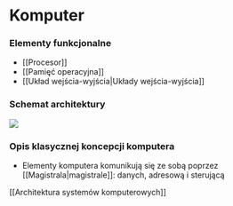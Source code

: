 # Komputer
### Elementy funkcjonalne
- [[Procesor]]
- [[Pamięć operacyjna]]
- [[Układ wejścia-wyjścia|Układy wejścia-wyjścia]]

### Schemat architektury
![](img/komputer1.PNG)

### Opis klasycznej koncepcji komputera
- Elementy komputera komunikują się ze sobą poprzez [[Magistrala|magistrale]]: danych, adresową i sterującą

[[Architektura systemów komputerowych]]